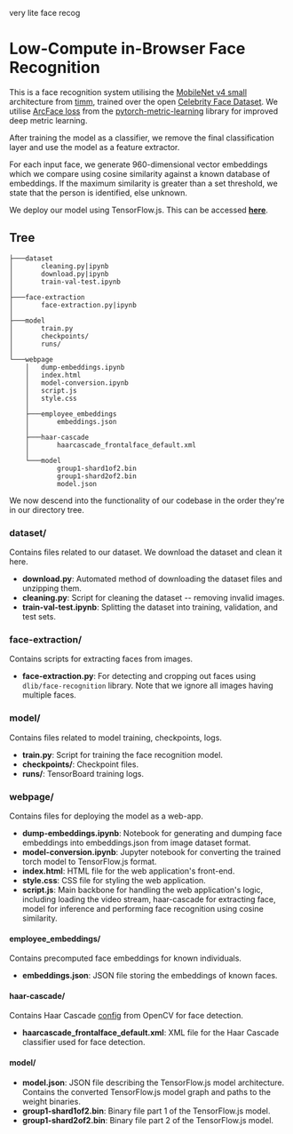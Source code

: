 very lite face recog

# Low-Compute in-Browser Face Recognition 

This is a face recognition system utilising the [MobileNet v4 small](https://arxiv.org/abs/2404.10518) architecture from [timm](https://github.com/huggingface/pytorch-image-models), trained over the open [Celebrity Face Dataset](https://github.com/prateekmehta59/Celebrity-Face-Recognition-Dataset/). We utilise [ArcFace loss](https://arxiv.org/abs/1801.07698) from the [pytorch-metric-learning](https://github.com/KevinMusgrave/pytorch-metric-learning) library for improved deep metric learning. 

After training the model as a classifier, we remove the final classification layer and use the model as a feature extractor.

For each input face, we generate 960-dimensional vector embeddings which we compare using cosine similarity against a known database of embeddings. If the maximum similarity is greater than a set threshold, we state that the person is identified, else unknown.

We deploy our model using TensorFlow.js. This can be accessed [**here**](https://3.38.107.244).

## Tree

```
├───dataset
│       cleaning.py|ipynb
│       download.py|ipynb
│       train-val-test.ipynb
│
├───face-extraction
│       face-extraction.py|ipynb
│
├───model
│       train.py
│       checkpoints/
│       runs/
│
└───webpage
    │   dump-embeddings.ipynb
    │   index.html
    │   model-conversion.ipynb
    │   script.js
    │   style.css
    │
    ├───employee_embeddings
    │       embeddings.json
    │
    ├───haar-cascade
    │       haarcascade_frontalface_default.xml
    │
    └───model
            group1-shard1of2.bin
            group1-shard2of2.bin
            model.json
```

We now descend into the functionality of our codebase in the order they're in our directory tree.

### **dataset/**
Contains files related to our dataset. We download the dataset and clean it here.
- **download.py**: Automated method of downloading the dataset files and unzipping them. 
- **cleaning.py**: Script for cleaning the dataset -- removing invalid images.
- **train-val-test.ipynb**: Splitting the dataset into training, validation, and test sets.

### **face-extraction/**
Contains scripts for extracting faces from images.
- **face-extraction.py**: For detecting and cropping out faces using ```dlib/face-recognition``` library. Note that we ignore all images having multiple faces.

### **model/**
Contains files related to model training, checkpoints, logs.
- **train.py**: Script for training the face recognition model.
- **checkpoints/**: Checkpoint files.
- **runs/**: TensorBoard training logs.

### **webpage/**
Contains files for deploying the model as a web-app.
- **dump-embeddings.ipynb**: Notebook for generating and dumping face embeddings into embeddings.json from image dataset format.
- **model-conversion.ipynb**: Jupyter notebook for converting the trained torch model to TensorFlow.js format.
- **index.html**: HTML file for the web application's front-end.
- **style.css**: CSS file for styling the web application.
- **script.js**: Main backbone for handling the web application's logic, including loading the video stream, haar-cascade for extracting face, model for inference and performing face recognition using cosine similarity.

#### **employee_embeddings/**
Contains precomputed face embeddings for known individuals.
- **embeddings.json**: JSON file storing the embeddings of known faces.

#### **haar-cascade/**
Contains Haar Cascade [config](https://github.com/opencv/opencv/blob/4.x/data/haarcascades/haarcascade_frontalface_default.xml) from OpenCV for face detection.
- **haarcascade_frontalface_default.xml**: XML file for the Haar Cascade classifier used for face detection.

#### **model/**
- **model.json**: JSON file describing the TensorFlow.js model architecture.
Contains the converted TensorFlow.js model graph and paths to the weight binaries.
- **group1-shard1of2.bin**: Binary file part 1 of the TensorFlow.js model.
- **group1-shard2of2.bin**: Binary file part 2 of the TensorFlow.js model.
